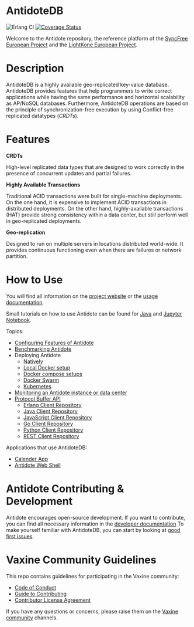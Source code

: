 AntidoteDB
============

![Erlang CI](https://github.com/AntidoteDB/antidote/workflows/Erlang%20CI/badge.svg)
[![Coverage Status](https://coveralls.io/repos/github/AntidoteDB/antidote/badge.svg?branch=master)](https://coveralls.io/github/AntidoteDB/antidote?branch=master)

Welcome to the Antidote repository, the reference platform of the [SyncFree European Project](https://syncfree.lip6.fr/) and the [LightKone European Project](https://www.lightkone.eu/).

Description
===========

AntidoteDB is a highly available geo-replicated key-value database.
AntidoteDB provides features that help programmers to write correct applications while having the same performance and horizontal scalability as AP/NoSQL databases.
Furthermore, AntidoteDB operations are based on the principle of synchronization-free execution by using Conflict-free replicated datatypes (*CRDTs*).


Features
=========

**CRDTs**

High-level replicated data types that are designed to work correctly in the presence of concurrent updates and partial failures.

**Highly Available Transactions**

Traditional ACID transactions were built for single-machine deployments. 
On the one hand, it is expensive to implement ACID transactions in distributed deployments. 
On the other hand, highly-available transactions (HAT) provide strong consistency within a data center, 
but still perform well in geo-replicated deployments.

**Geo-replication**

Designed to run on multiple servers in locations distributed world-wide. 
It provides continuous functioning even when there are failures or network partition.


How to Use
==========

You will find all information on the [project website](http://antidotedb.eu) or the [usage documentation](https://antidotedb.gitbook.io/documentation/).

Small tutorials on how to use Antidote can be found for [Java](https://github.com/AntidoteDB/antidote-java-tutorial) 
and [Jupyter Notebook](https://github.com/AntidoteDB/antidote-jupyter-notebook).

Topics:

* [Configuring Features of Antidote](https://antidotedb.gitbook.io/documentation/architecture/configuration)
* [Benchmarking Antidote](https://github.com/AntidoteDB/Benchmarks)
* Deploying Antidote
  * [Natively](https://antidotedb.gitbook.io/documentation/deployment/native)
  * [Local Docker setup](https://antidotedb.gitbook.io/documentation/deployment/docker)
  * [Docker compose setups](https://antidotedb.gitbook.io/documentation/deployment/docker-compose-setup)
  * [Docker Swarm](https://antidotedb.gitbook.io/documentation/deployment/dockerswarm)
  * [Kubernetes](https://antidotedb.gitbook.io/documentation/deployment/kubernetes)
* [Monitoring an Antidote instance or data center](https://github.com/AntidoteDB/antidote_stats)
* [Protocol Buffer API](https://antidotedb.gitbook.io/documentation/api/protocol-buffer-api)
  * [Erlang Client Repository](https://github.com/AntidoteDB/antidote-erlang-client)
  * [Java Client Repository](https://github.com/AntidoteDB/antidote-java-client)
  * [JavaScript Client Repository](https://github.com/AntidoteDB/antidote_ts_client)
  * [Go Client Repository](https://github.com/AntidoteDB/antidote-go-client)
  * [Python Client Repository](https://github.com/AntidoteDB/antidote-python-client)
  * [REST Client Repository](https://github.com/LightKone/antidote-rest-server)

Applications that use AntidoteDB:

* [Calender App](https://github.com/AntidoteDB/calender-app)
* [Antidote Web Shell](https://github.com/AntidoteDB/antidote-web-shell)


Antidote Contributing & Development
==============

Antidote encourages open-source development.
If you want to contribute, you can find all necessary information in the [developer documentation](https://antidotedb.gitbook.io/documentation/development/setup)
To make yourself familiar with AntidoteDB, you can start by looking at [good first issues](https://github.com/AntidoteDB/antidote/issues?q=is%3Aissue+is%3Aopen+label%3A%22good+first+issue%22).

Vaxine Community Guidelines
==============

This repo contains guidelines for participating in the Vaxine community:

* [Code of Conduct](CODE_OF_CONDUCT.md)
* [Guide to Contributing](CONTRIBUTING.md)
* [Contributor License Agreement](CLA.md)

If you have any questions or concerns, please raise them on the [Vaxine community](https://vaxine.io/project/community) channels.
